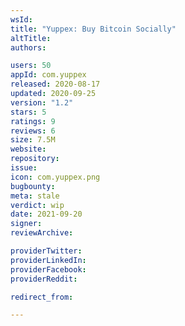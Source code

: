 ```yaml
---
wsId: 
title: "Yuppex: Buy Bitcoin Socially"
altTitle: 
authors:

users: 50
appId: com.yuppex
released: 2020-08-17
updated: 2020-09-25
version: "1.2"
stars: 5
ratings: 9
reviews: 6
size: 7.5M
website: 
repository: 
issue: 
icon: com.yuppex.png
bugbounty: 
meta: stale
verdict: wip
date: 2021-09-20
signer: 
reviewArchive:

providerTwitter: 
providerLinkedIn: 
providerFacebook: 
providerReddit: 

redirect_from:

---
```


